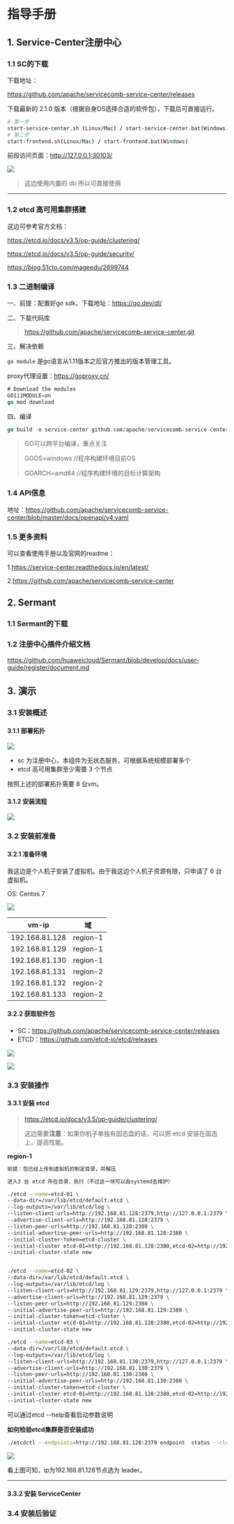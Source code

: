 # 指导手册

## 1. Service-Center注册中心

### 1.1 SC的下载

下载地址：

https://github.com/apache/servicecomb-service-center/releases

下载最新的 2.1.0 版本（根据自身OS选择合适的软件包），下载后可直接运行。

```sh
# 第一步
start-service-center.sh (Linux/Mac) / start-service-center.bat(Windows)
# 第二步
start-frontend.sh(Linux/Mac) / start-frontend.bat(Windows)
```

 前段访问页面：http://127.0.0.1:30103/

![](./img/front.png)

> 这边使用内置的 db 所以可直接使用

---

### 1.2  etcd 高可用集群搭建

这边可参考官方文档：

https://etcd.io/docs/v3.5/op-guide/clustering/

https://etcd.io/docs/v3.5/op-guide/security/

https://blog.51cto.com/mageedu/2699744

### 1.3 二进制编译

一、前提：配置好go sdk，下载地址：https://go.dev/dl/

二、下载代码库

> https://github.com/apache/servicecomb-service-center.git

三、解决依赖

`go module` 是go语言从1.11版本之后官方推出的版本管理工具。

proxy代理设置：https://goproxy.cn/

```go
# Download the modules
GO111MODULE=on 
go mod download
```

四、编译

```go
go build -o service-center github.com/apache/servicecomb-service-center/cmd/scserver
```

> GO可以跨平台编译，重点关注
>
> GOOS=windows //程序构建环境目前OS
>
> GOARCH=amd64 //程序构建环境的目标计算架构

### 1.4 API信息

地址：https://github.com/apache/servicecomb-service-center/blob/master/docs/openapi/v4.yaml

### 1.5 更多资料

可以查看使用手册以及官网的readme：

1.https://service-center.readthedocs.io/en/latest/

2.https://github.com/apache/servicecomb-service-center

## 2. Sermant

### 1.1 Sermant的下载

### 1.2 注册中心插件介绍文档

https://github.com/huaweicloud/Sermant/blob/develop/docs/user-guide/register/document.md

## 3. 演示

### 3.1 安装概述

#### 3.1.1 部署拓扑

![](./img/deploy.png)

* sc 为注册中心，本组件为无状态服务，可根据系统规模部署多个
* etcd 高可用集群至少需要 3 个节点

按照上述的部署拓扑需要 8 台vm。

#### 3.1.2 安装流程

![](./img/process.png)

### 3.2 安装前准备

#### 3.2.1 准备环境

我这边是个人机子安装了虚拟机。由于我这边个人机子资源有限，只申请了 6 台虚拟机。

OS: Centos 7

![](./img/vm.png)

| vm-ip          | 域       |
| -------------- | -------- |
| 192.168.81.128 | region-1 |
| 192.168.81.129 | region-1 |
| 192.168.81.130 | region-1 |
| 192.168.81.131 | region-2 |
| 192.168.81.132 | region-2 |
| 192.168.81.133 | region-2 |

#### 3.2.2 获取软件包

* SC：https://github.com/apache/servicecomb-service-center/releases
* ETCD：https://github.com/etcd-io/etcd/releases

![](./img/sc-linux.png)

![](./img/etcd-linux.png)


### 3.3 安装操作

#### 3.3.1 安装 etcd

> https://etcd.io/docs/v3.5/op-guide/clustering/
>
> 这边需要**注意**：如果你机子单独有固态盘的话，可以把 etcd 安装在固态上，提高性能。

**region-1**

```sh
前提：包已经上传到虚拟机的制定目录，并解压

进入3 台 etcd 所在目录，执行（不过这一块可以由systemd去维护）

./etcd --name=etcd-01 \
--data-dir=/var/lib/etcd/default.etcd \
--log-outputs=/var/lib/etcd/log \
--listen-client-urls=http://192.168.81.128:2379,http://127.0.0.1:2379 \
--advertise-client-urls=http://192.168.81.128:2379 \
--listen-peer-urls=http://192.168.81.128:2380 \
--initial-advertise-peer-urls=http://192.168.81.128:2380 \
--initial-cluster-token=etcd-cluster \
--initial-cluster etcd-01=http://192.168.81.128:2380,etcd-02=http://192.168.81.129:2380,etcd-03=http://192.168.81.130:2380 \
--initial-cluster-state new 


./etcd --name=etcd-02 \
--data-dir=/var/lib/etcd/default.etcd \
--log-outputs=/var/lib/etcd/log \
--listen-client-urls=http://192.168.81.129:2379,http://127.0.0.1:2379 \
--advertise-client-urls=http://192.168.81.129:2379 \
--listen-peer-urls=http://192.168.81.129:2380 \
--initial-advertise-peer-urls=http://192.168.81.129:2380 \
--initial-cluster-token=etcd-cluster \
--initial-cluster etcd-01=http://192.168.81.128:2380,etcd-02=http://192.168.81.129:2380,etcd-03=http://192.168.81.130:2380 \
--initial-cluster-state new 

./etcd --name=etcd-03 \
--data-dir=/var/lib/etcd/default.etcd \
--log-outputs=/var/lib/etcd/log \
--listen-client-urls=http://192.168.81.130:2379,http://127.0.0.1:2379 \
--advertise-client-urls=http://192.168.81.130:2379 \
--listen-peer-urls=http://192.168.81.130:2380 \
--initial-advertise-peer-urls=http://192.168.81.130:2380 \
--initial-cluster-token=etcd-cluster \
--initial-cluster etcd-01=http://192.168.81.128:2380,etcd-02=http://192.168.81.129:2380,etcd-03=http://192.168.81.130:2380 \
--initial-cluster-state new 

```

可以通过etcd --help查看启动参数说明

**如何检验etcd集群是否安装成功**

```sh
./etcdctl --endpoints=http://192.168.81.128:2379 endpoint  status --cluster -w table
```

![](./img/etcd-check.png)

看上图可知，ip为192.168.81.128节点选为 leader。

---





#### 3.3.2 安装 ServiceCenter



### 3.4 安装后验证


